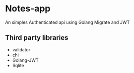 # Notes-app

An simples Authenticated api using Golang Migrate and JWT

## Third party libraries
- validator
- chi
- Golang-JWT
- Sqlite
